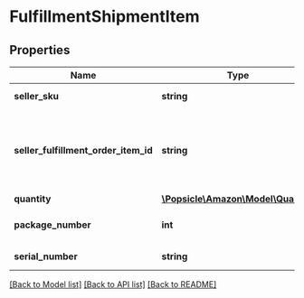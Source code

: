 # FulfillmentShipmentItem

## Properties
Name | Type | Description | Notes
------------ | ------------- | ------------- | -------------
**seller_sku** | **string** | The seller SKU of the item. | 
**seller_fulfillment_order_item_id** | **string** | The fulfillment order item identifier that the seller created and submitted with a call to the createFulfillmentOrder operation. | 
**quantity** | [**\Popsicle\Amazon\Model\Quantity**](Quantity.md) |  | 
**package_number** | **int** | An identifier for the package that contains the item quantity. | [optional] 
**serial_number** | **string** | The serial number of the shipped item. | [optional] 

[[Back to Model list]](../../README.md#documentation-for-models) [[Back to API list]](../../README.md#documentation-for-api-endpoints) [[Back to README]](../../README.md)

